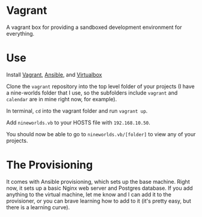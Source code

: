 # Vagrant
A vagrant box for providing a sandboxed development environment for everything.

# Use

Install [Vagrant](https://www.vagrantup.com/), [Ansible](http://www.ansible.com/), and [Virtualbox](https://www.virtualbox.org/wiki/Downloads)

Clone the `vagrant` repository into the top level folder of your projects (I have a nine-worlds folder that I use, so the subfolders include `vagrant` and `calendar` are in mine right now, for example).

In terminal, `cd` into the vagrant folder and run `vagrant up`.

Add `nineworlds.vb` to your HOSTS file with `192.168.10.50`.

You should now be able to go to `nineworlds.vb/[folder]` to view any of your projects.

# The Provisioning

It comes with Ansible provisioning, which sets up the base machine. Right now, it sets up a basic Nginx web server and Postgres database. If you add anything to the virtual machine, let me know and I can add it to the provisioner, or you can brave learning how to add to it (it's pretty easy, but there is a learning curve).
